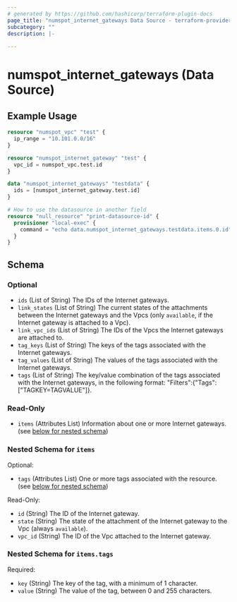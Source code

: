 ```yaml
---
# generated by https://github.com/hashicorp/terraform-plugin-docs
page_title: "numspot_internet_gateways Data Source - terraform-provider-numspot"
subcategory: ""
description: |-
  
---
```


# numspot_internet_gateways (Data Source)



## Example Usage

```terraform
resource "numspot_vpc" "test" {
  ip_range = "10.101.0.0/16"
}

resource "numspot_internet_gateway" "test" {
  vpc_id = numspot_vpc.test.id
}

data "numspot_internet_gateways" "testdata" {
  ids = [numspot_internet_gateway.test.id]
}

# How to use the datasource in another field
resource "null_resource" "print-datasource-id" {
  provisioner "local-exec" {
    command = "echo data.numspot_internet_gateways.testdata.items.0.id"
  }
}
```

<!-- schema generated by tfplugindocs -->
## Schema

### Optional

- `ids` (List of String) The IDs of the Internet gateways.
- `link_states` (List of String) The current states of the attachments between the Internet gateways and the Vpcs (only `available`, if the Internet gateway is attached to a Vpc).
- `link_vpc_ids` (List of String) The IDs of the Vpcs the Internet gateways are attached to.
- `tag_keys` (List of String) The keys of the tags associated with the Internet gateways.
- `tag_values` (List of String) The values of the tags associated with the Internet gateways.
- `tags` (List of String) The key/value combination of the tags associated with the Internet gateways, in the following format: "Filters":{"Tags":["TAGKEY=TAGVALUE"]}.

### Read-Only

- `items` (Attributes List) Information about one or more Internet gateways. (see [below for nested schema](#nestedatt--items))

<a id="nestedatt--items"></a>
### Nested Schema for `items`

Optional:

- `tags` (Attributes List) One or more tags associated with the resource. (see [below for nested schema](#nestedatt--items--tags))

Read-Only:

- `id` (String) The ID of the Internet gateway.
- `state` (String) The state of the attachment of the Internet gateway to the Vpc (always `available`).
- `vpc_id` (String) The ID of the Vpc attached to the Internet gateway.

<a id="nestedatt--items--tags"></a>
### Nested Schema for `items.tags`

Required:

- `key` (String) The key of the tag, with a minimum of 1 character.
- `value` (String) The value of the tag, between 0 and 255 characters.
